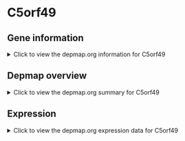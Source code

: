 <h1>C5orf49</h1>

<h2>Gene information</h2>
<details>
  <summary>Click to view the depmap.org information for C5orf49</summary>
  <p><a href="https://depmap.org/portal/gene/C5orf49?tab=about" target="_BLANK">Open page in a new tab...</a></p>
  <iframe src="https://depmap.org/portal/gene/C5orf49?tab=about" style="border:none;width:100%;height:800px"></iframe>
</details>

<h2>Depmap overview</h2>
<details>
  <summary>Click to view the depmap.org summary for C5orf49</summary>
  <p><a href="https://depmap.org/portal/gene/C5orf49?tab=overview" target="_BLANK">Open page in a new tab...</a></p>
  <iframe src="https://depmap.org/portal/gene/C5orf49?tab=overview" style="border:none;width:100%;height:800px"></iframe>
</details>

<h2>Expression</h2>
<details>
  <summary>Click to view the depmap.org expression data for C5orf49</summary>
  <p><a href="https://depmap.org/portal/gene/C5orf49?tab=characterization" target="_BLANK">Open page in a new tab...</a></p>
  <iframe src="https://depmap.org/portal/gene/C5orf49?tab=characterization" style="border:none;width:100%;height:800px"></iframe>
</details>


<!--
<h2>Reactome Pathway diagram</h2>
<details>
  <summary>Click to view the Reactome pathway for C5orf49</summary>
  <p><a href="PURL" target="_BLANK">Open page in a new tab...</a></p>
  PNAME
</details>
-->


